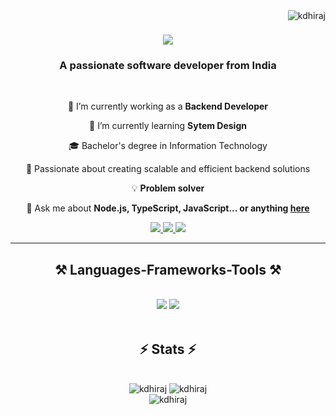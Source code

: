 <img align="right" src="https://komarev.com/ghpvc/?username=kdhiraj&label=Profile%20views&color=0e75b6&style=flat" alt="kdhiraj" /> 

<h1 align="center">
    <img src="https://readme-typing-svg.herokuapp.com/?font=Righteous&size=35&center=true&vCenter=true&width=500&height=70&duration=4000&lines=Hi+There!+👋;+I'm+Dhiraj+Kumar!;" />
</h1>

<h3 align="center">A passionate software developer from India</h3>

<br/>

<div align="center">

 🔭 I’m currently working as a  **Backend Developer**
 
 🌱 I’m currently learning **Sytem Design**
 
🎓 Bachelor's degree in Information Technology<br/>

🌟 Passionate about creating scalable and efficient backend solutions<br/>

💡 **Problem solver** 
 


💬 Ask me about **Node.js, TypeScript, JavaScript... or anything [here](https://github.com/Kdhiraj/Kdhiraj/discussions/)**


 </div>
 
<div align="center"> 
  <a href="mailto:kdhiraj3776@gmail.com">
    <img src="https://img.shields.io/badge/Gmail-333333?style=for-the-badge&logo=gmail&logoColor=red" />
  </a>
  <a href="https://www.linkedin.com/in/dhiraj-kumar-38b387169/" target="_blank">
    <img src="https://img.shields.io/badge/LinkedIn-0077B5?style=for-the-badge&logo=linkedin&logoColor=white" target="_blank" />
  </a>
  <a href="https://github.com/Kdhiraj" target="_blank">
     <img src="https://img.shields.io/badge/Portfolio-FF5722?style=for-the-badge&logo=todoist&logoColor=white" target="_blank" /> <!-- sqlite, safari, google-chrome are other good icon options -->
  </a>
</div>

 <hr/>
 
<h2 align="center">⚒️ Languages-Frameworks-Tools ⚒️</h2>
<br/>
<div align="center">
    <img src="https://skillicons.dev/icons?i=html,css,tailwind,react,nextjs,bootstrap,vscode,git,github" />
    <img src="https://skillicons.dev/icons?i=nodejs,python,javascript,typescript,express,firebase,mongodb,mysql,postgresql,nest,aws,postman,redis,kafka,rabbitmq,elasticsearch,grafana,go,cpp,graphql,docker" /><br>
</div>

<br/>

<h2 align="center">⚡ Stats ⚡</h2>
<br>
<div align=center>
<img src="https://github-readme-stats.vercel.app/api/top-langs?username=kdhiraj&show_icons=true&locale=en&layout=compact" alt="kdhiraj" />
<img src="https://github-readme-stats.vercel.app/api?username=kdhiraj&show_icons=true&locale=en" alt="kdhiraj" /><br/>
<img  src="https://github-readme-streak-stats.herokuapp.com/?user=kdhiraj&" alt="kdhiraj" />


</div>

<br/><br/>


<br/>
